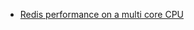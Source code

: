 - [Redis performance on a multi core CPU](https://stackoverflow.com/questions/21304947/redis-performance-on-a-multi-core-cpu)